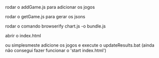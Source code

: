 rodar o addGame.js para adicionar os jogos

rodar o getGame.js para gerar os jsons

rodar o comando browserify chart.js -o bundle.js

abrir o index.html

ou simplesmeste adicione os jogos e execute o updateResults.bat (ainda não consegui fazer funcionar o 'start index.html')